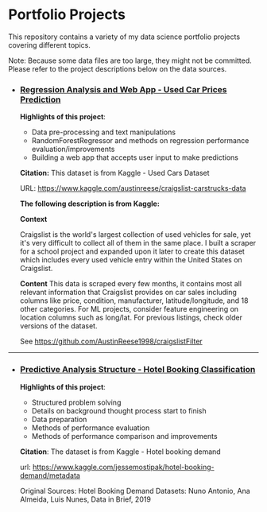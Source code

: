 # Portfolio Projects
This repository contains a variety of my data science portfolio projects covering different topics.

Note: Because some data files are too large, they might not be committed. Please refer to the project descriptions below on the data sources.

- ### [Regression Analysis and Web App - Used Car Prices Prediction](https://github.com/tonyychen/Projects/tree/master/Portfolio%20Projects/Regression%20Analysis%20and%20Web%20App%20-%20Used%20Car%20Prices%20Prediction)

	**Highlights of this project**:
	- Data pre-processing and text manipulations
	- RandomForestRegressor and methods on regression performance evaluation/improvements
	- Building a web app that accepts user input to make predictions
	
    
	**Citation:**
	This dataset is from Kaggle - Used Cars Dataset
	
	URL: https://www.kaggle.com/austinreese/craigslist-carstrucks-data
	
	**The following description is from Kaggle:**
    	
	**Context**
	
	Craigslist is the world's largest collection of used vehicles for sale, yet it's very difficult to collect all of them in the same place. I built a scraper for a school project and expanded upon it later to create this dataset which includes every used vehicle entry within the United States on Craigslist.
	
	**Content**
	This data is scraped every few months, it contains most all relevant information that Craigslist provides on car sales including columns like price, condition, manufacturer, latitude/longitude, and 18 other categories. For ML projects, consider feature engineering on location columns such as long/lat. For previous listings, check older versions of the dataset.

	See https://github.com/AustinReese1998/craigslistFilter
    
---

- ### [Predictive Analysis Structure - Hotel Booking Classification](https://github.com/tonyychen/Projects/blob/master/Portfolio%20Projects/Predictive%20Analysis%20Structure%20-%20Hotel%20Booking%20Classification/Predictive%20Analysis%20Structure%20-%20Hotel%20Booking%20Classification.ipynb)

	**Highlights of this project**:
	- Structured problem solving
	- Details on background thought process start to finish
	- Data preparation
	- Methods of performance evaluation
	- Methods of performance comparison and improvements
    	
	**Citation**:
	The dataset is from Kaggle - Hotel booking demand
	
	url: https://www.kaggle.com/jessemostipak/hotel-booking-demand/metadata
	
	Original Sources: Hotel Booking Demand Datasets: Nuno Antonio, Ana Almeida, Luis Nunes, Data in Brief, 2019



		
		
